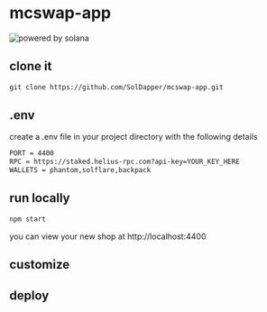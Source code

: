 # mcswap-app

![powered by solana](https://repository-images.githubusercontent.com/944753274/f4e529fb-ba4c-4d51-9c5d-f039241030ae)

## clone it
```html
git clone https://github.com/SolDapper/mcswap-app.git
```

## .env
create a .env file in your project directory with the following details
```html
PORT = 4400
RPC = https://staked.helius-rpc.com?api-key=YOUR_KEY_HERE
WALLETS = phantom,solflare,backpack
```

## run locally
```html
npm start
```
you can view your new shop at http://localhost:4400

## customize

## deploy